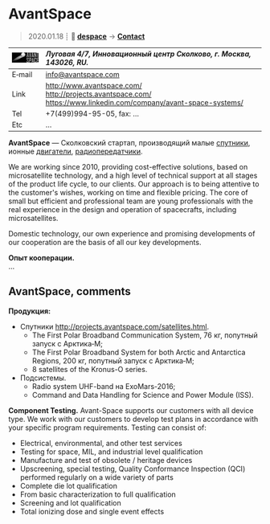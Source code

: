# AvantSpace
> 2020.01.18 ┊ **🚀 [despace](index.md)** → **[Contact](contact.md)**

|[![](f/contact/a/avantspace_logo1_thumb.jpg)](f/contact/a/avantspace_logo1.png)|*Луговая 4/7, Инновационный центр Сколково, г. Москва, 143026, RU.*|
|:--|:--|
|E‑mail| <info@avantspace.com> |
|Link| <http://www.avantspace.com/><br> <http://projects.avantspace.com/><br> <https://www.linkedin.com/company/avant-space-systems/> |
|Tel| +7(499)994-95-05, fax: … |
|Etc| … |

**AvantSpace** — Сколковский стартап, производящий малые [спутники](sc.md), ионные [двигатели](ps.md), [радиопередатчики](comms.md).

We are working since 2010, providing cost-effective solutions, based on microsatellite technology, and a high level of technical support at all stages of the product life cycle, to our clients. Our approach is to being attentive to the customer's wishes, working on time and flexible pricing. The core of small but efficient and professional team are young professionals with the real experience in the design and operation of spacecrafts, including microsatellites.

Domestic technology, our own experience and promising developments of our cooperation are the basis of all our key developments.

**Опыт кооперации.**  
…


<p style="page-break-after:always"> </p>

## AvantSpace, comments

**Продукция:**

   - Спутники <http://projects.avantspace.com/satellites.html>.
      - The First Polar Broadband Communication System, 76 кг, попутный запуск с Арктика‑М;
      - The First Polar Broadband System for both Arctic and Antarctica Regions, 200 кг, попутный запуск с Арктика‑М;
      - 8 satellites of the Kronus-O series.
   - Подсистемы.
      - Radio system UHF-band на ExoMars-2016;
      - Command and Data Handling for Science and Power Module (ISS).

**Component Testing.** Avant-Space supports our customers with all device type. We work with our customers to develop test plans in accordance with your specific program requirements. Testing can consist of:

   - Electrical, environmental, and other test services
   - Testing for space, MIL, and industrial level qualification
   - Manufacture and test of obsolete / heritage devices
   - Upscreening, special testing, Quality Conformance Inspection (QCI) performed regularly on a wide variety of parts
   - Complete die lot qualification
   - From basic characterization to full qualification
   - Screening and lot qualification
   - Total ionizing dose and single event effects

